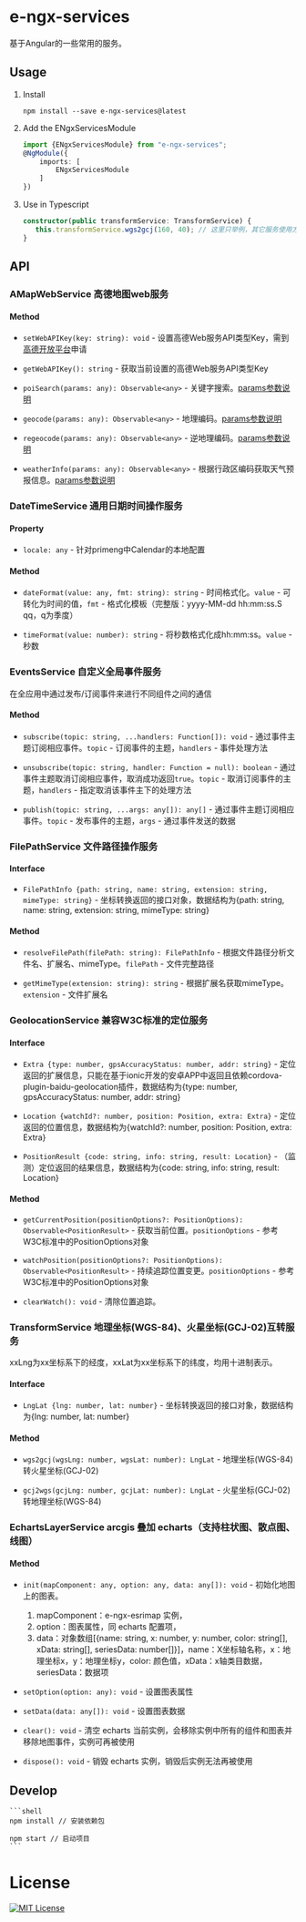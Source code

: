 # e-ngx-services

基于Angular的一些常用的服务。

## Usage

1. Install

	```shell
	npm install --save e-ngx-services@latest
	```

3. Add the ENgxServicesModule

	```typescript
	import {ENgxServicesModule} from "e-ngx-services";
	@NgModule({
	    imports: [
	        ENgxServicesModule
	    ]
	})
	```

5. Use in Typescript

	```typescript
	constructor(public transformService: TransformService) {
       this.transformService.wgs2gcj(160, 40); // 这里只举例，其它服务使用方法一致
    }
	```

## API

### AMapWebService 高德地图web服务

#### Method

- `setWebAPIKey(key: string): void` - 设置高德Web服务API类型Key，需到[高德开放平台](http://lbs.amap.com/)申请

- `getWebAPIKey(): string` - 获取当前设置的高德Web服务API类型Key

- `poiSearch(params: any): Observable<any>` - 关键字搜索。[params参数说明](http://lbs.amap.com/api/webservice/guide/api/search#text)

- `geocode(params: any): Observable<any>` - 地理编码。[params参数说明](http://lbs.amap.com/api/webservice/guide/api/georegeo#geo)

- `regeocode(params: any): Observable<any>` - 逆地理编码。[params参数说明](http://lbs.amap.com/api/webservice/guide/api/georegeo#regeo)

- `weatherInfo(params: any): Observable<any>` - 根据行政区编码获取天气预报信息。[params参数说明](http://lbs.amap.com/api/webservice/guide/api/weatherinfo#weatherinfo)

### DateTimeService 通用日期时间操作服务

#### Property

- `locale: any` - 针对primeng中Calendar的本地配置

#### Method

- `dateFormat(value: any, fmt: string): string` - 时间格式化。`value` - 可转化为时间的值，`fmt` - 格式化模板（完整版：yyyy-MM-dd hh:mm:ss.S qq，q为季度）

- `timeFormat(value: number): string` - 将秒数格式化成hh:mm:ss。`value` - 秒数

### EventsService 自定义全局事件服务

在全应用中通过发布/订阅事件来进行不同组件之间的通信

#### Method

- `subscribe(topic: string, ...handlers: Function[]): void` - 通过事件主题订阅相应事件。`topic` - 订阅事件的主题，`handlers` - 事件处理方法

- `unsubscribe(topic: string, handler: Function = null): boolean` - 通过事件主题取消订阅相应事件，取消成功返回`true`。`topic` - 取消订阅事件的主题，`handlers` - 指定取消该事件主下的处理方法

- `publish(topic: string, ...args: any[]): any[]` - 通过事件主题订阅相应事件。`topic` - 发布事件的主题，`args` - 通过事件发送的数据

### FilePathService 文件路径操作服务

#### Interface

- `FilePathInfo {path: string, name: string, extension: string, mimeType: string}` - 坐标转换返回的接口对象，数据结构为{path: string, name: string, extension: string, mimeType: string}

#### Method

- `resolveFilePath(filePath: string): FilePathInfo` - 根据文件路径分析文件名、扩展名、mimeType。`filePath` - 文件完整路径

- `getMimeType(extension: string): string` - 根据扩展名获取mimeType。`extension` - 文件扩展名

### GeolocationService 兼容W3C标准的定位服务

#### Interface

- `Extra {type: number, gpsAccuracyStatus: number, addr: string}` - 定位返回的扩展信息，只能在基于ionic开发的安卓APP中返回且依赖cordova-plugin-baidu-geolocation插件，数据结构为{type: number, gpsAccuracyStatus: number, addr: string}

- `Location {watchId?: number, position: Position, extra: Extra}` - 定位返回的位置信息，数据结构为{watchId?: number, position: Position, extra: Extra}

- `PositionResult {code: string, info: string, result: Location}` - （监测）定位返回的结果信息，数据结构为{code: string, info: string, result: Location}

#### Method

- `getCurrentPosition(positionOptions?: PositionOptions): Observable<PositionResult>` - 获取当前位置。`positionOptions` - 参考W3C标准中的PositionOptions对象

- `watchPosition(positionOptions?: PositionOptions): Observable<PositionResult>` - 持续追踪位置变更。`positionOptions` - 参考W3C标准中的PositionOptions对象

- `clearWatch(): void` - 清除位置追踪。

### TransformService 地理坐标(WGS-84)、火星坐标(GCJ-02)互转服务

xxLng为xx坐标系下的经度，xxLat为xx坐标系下的纬度，均用十进制表示。

#### Interface

- `LngLat {lng: number, lat: number}` - 坐标转换返回的接口对象，数据结构为{lng: number, lat: number}

#### Method

- `wgs2gcj(wgsLng: number, wgsLat: number): LngLat` - 地理坐标(WGS-84)转火星坐标(GCJ-02)

- `gcj2wgs(gcjLng: number, gcjLat: number): LngLat` - 火星坐标(GCJ-02)转地理坐标(WGS-84)

### EchartsLayerService arcgis 叠加 echarts（支持柱状图、散点图、线图）

#### Method

- `init(mapComponent: any, option: any, data: any[]): void` - 初始化地图上的图表。
	1. mapComponent：e-ngx-esrimap 实例，
	2. option：图表属性，同 echarts 配置项，
	3. data：对象数组[{name: string, x: number, y: number, color: string[], xData: string[], seriesData: number[]}]，name：X坐标轴名称，x：地理坐标x，y：地理坐标y，color: 颜色值，xData：x轴类目数据，seriesData：数据项

- `setOption(option: any): void` - 设置图表属性

- `setData(data: any[]): void` - 设置图表数据

- `clear(): void` - 清空 echarts 当前实例，会移除实例中所有的组件和图表并移除地图事件，实例可再被使用

- `dispose(): void` - 销毁 echarts 实例，销毁后实例无法再被使用

## Develop

	```shell
	npm install // 安装依赖包
	
	npm start // 启动项目
	```

# License

[![MIT License](https://img.shields.io/badge/license-MIT-blue.svg?style=flat)](/LICENSE)
